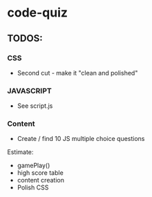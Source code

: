 # code-quiz

## TODOS:

### CSS
- Second cut - make it "clean and polished"

### JAVASCRIPT
- See script.js

### Content
- Create / find 10 JS multiple choice questions

Estimate:
* gamePlay()
* high score table
* content creation
* Polish CSS
